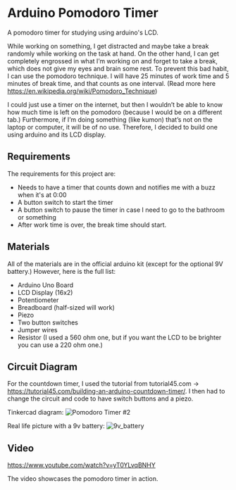 # Arduino Pomodoro Timer
A pomodoro timer for studying using arduino's LCD.

While working on something, I get distracted and maybe take a break randomly while working on the task at hand. On the other hand, I can get completely engrossed in what I’m working on and forget to take a break, which does not give my eyes and brain some rest. To prevent this bad habit, I can use the pomodoro technique. I will have 25 minutes of work time and 5 minutes of break time, and that counts as one interval. (Read more here https://en.wikipedia.org/wiki/Pomodoro_Technique) 

I could just use a timer on the internet, but then I wouldn’t be able to know how much time is left on the pomodoro (because I would be on a different tab.) Furthermore, if I’m doing something (like kumon) that’s not on the laptop or computer, it will be of no use. Therefore, I decided to build one using arduino and its LCD display.

## Requirements

The requirements for this project are: 

  - Needs to have a timer that counts down and notifies me with a buzz when it's at 0:00
  - A button switch to start the timer
  - A button switch to pause the timer in case I need to go to the bathroom or something
  - After work time is over, the break time should start.

## Materials

All of the materials are in the official arduino kit (except for the optional 9V battery.)
However, here is the full list:

  - Arduino Uno Board
  - LCD Display (16x2)
  - Potentiometer
  - Breadboard (half-sized will work)
  - Piezo
  - Two button switches
  - Jumper wires
  - Resistor (I used a 560 ohm one, but if you want the LCD to be brighter you can use a 220 ohm one.)

## Circuit Diagram

For the countdown timer, I used the tutorial from tutorial45.com -> https://tutorial45.com/building-an-arduino-countdown-timer/. I then had to change the circuit and code to have switch buttons and a piezo.

Tinkercad diagram: 
![Pomodoro Timer #2](https://user-images.githubusercontent.com/69446878/124607254-3dece100-dea0-11eb-8c9a-175f9fb85f6d.png) 

Real life picture with a 9v battery: 
![9v_battery](https://user-images.githubusercontent.com/69446878/124606908-f0707400-de9f-11eb-828a-3f25d4afba4e.JPG) 

## Video

https://www.youtube.com/watch?v=yT0YLvqBNHY 

The video showcases the pomodoro timer in action. 
